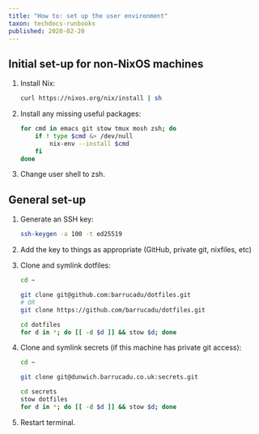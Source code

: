 ```yaml
---
title: "How to: set up the user environment"
taxon: techdocs-runbooks
published: 2020-02-20
---
```


## Initial set-up for non-NixOS machines

1. Install Nix:

    ```bash
    curl https://nixos.org/nix/install | sh
    ```

2. Install any missing useful packages:

    ```bash
    for cmd in emacs git stow tmux mosh zsh; do
        if ! type $cmd &> /dev/null
            nix-env --install $cmd
        fi
    done
    ```

3. Change user shell to zsh.


## General set-up

1. Generate an SSH key:

    ```bash
    ssh-keygen -a 100 -t ed25519
    ```

2. Add the key to things as appropriate (GitHub, private git,
   nixfiles, etc)

3. Clone and symlink dotfiles:

    ```bash
    cd ~

    git clone git@github.com:barrucadu/dotfiles.git
    # OR
    git clone https://github.com/barrucadu/dotfiles.git

    cd dotfiles
    for d in *; do [[ -d $d ]] && stow $d; done
    ```

4. Clone and symlink secrets (if this machine has private git access):

    ```bash
    cd ~

    git clone git@dunwich.barrucadu.co.uk:secrets.git

    cd secrets
    stow dotfiles
    for d in *; do [[ -d $d ]] && stow $d; done
    ```

5. Restart terminal.
